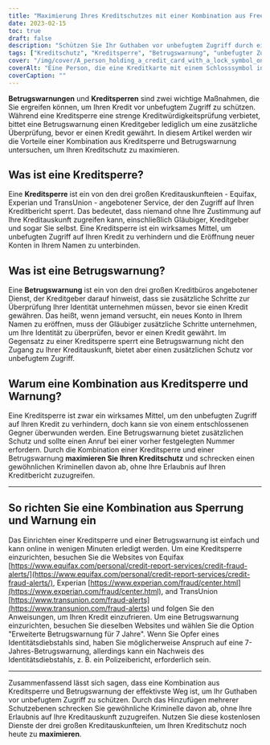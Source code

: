 ```yaml
---
title: "Maximierung Ihres Kreditschutzes mit einer Kombination aus Freeze und Fraud Alert"
date: 2023-02-15
toc: true
draft: false
description: "Schützen Sie Ihr Guthaben vor unbefugtem Zugriff durch eine Kombination aus Kreditsperre und Betrugsalarm, die effektivste Lösung, um Kriminelle davon abzuhalten, ohne Ihre Erlaubnis auf Ihre Kreditauskunft zuzugreifen."
tags: ["Kreditschutz", "Kreditsperre", "Betrugswarnung", "unbefugter Zugriff", "Kreditauskunft", "Identitätsdiebstahl", "Equifax", "Experian", "TransUnion", "Kreditauskunfteien", "höchster Schutz"]
cover: "/img/cover/A_person_holding_a_credit_card_with_a_lock_symbol_on_it.png"
coverAlt: "Eine Person, die eine Kreditkarte mit einem Schlosssymbol in der Hand hält, das für den Kreditschutz steht."
coverCaption: ""
---
```


**Betrugswarnungen** und **Kreditsperren** sind zwei wichtige Maßnahmen, die Sie ergreifen können, um Ihren Kredit vor unbefugtem Zugriff zu schützen. Während eine Kreditsperre eine strenge Kreditwürdigkeitsprüfung verbietet, bittet eine Betrugswarnung einen Kreditgeber lediglich um eine zusätzliche Überprüfung, bevor er einen Kredit gewährt. In diesem Artikel werden wir die Vorteile einer Kombination aus Kreditsperre und Betrugswarnung untersuchen, um Ihren Kreditschutz zu maximieren.

## Was ist eine Kreditsperre?

Eine **Kreditsperre** ist ein von den drei großen Kreditauskunfteien - Equifax, Experian und TransUnion - angebotener Service, der den Zugriff auf Ihren Kreditbericht sperrt. Das bedeutet, dass niemand ohne Ihre Zustimmung auf Ihre Kreditauskunft zugreifen kann, einschließlich Gläubiger, Kreditgeber und sogar Sie selbst. Eine Kreditsperre ist ein wirksames Mittel, um unbefugten Zugriff auf Ihren Kredit zu verhindern und die Eröffnung neuer Konten in Ihrem Namen zu unterbinden.

## Was ist eine Betrugswarnung?

Eine **Betrugswarnung** ist ein von den drei großen Kreditbüros angebotener Dienst, der Kreditgeber darauf hinweist, dass sie zusätzliche Schritte zur Überprüfung Ihrer Identität unternehmen müssen, bevor sie einen Kredit gewähren. Das heißt, wenn jemand versucht, ein neues Konto in Ihrem Namen zu eröffnen, muss der Gläubiger zusätzliche Schritte unternehmen, um Ihre Identität zu überprüfen, bevor er einen Kredit gewährt. Im Gegensatz zu einer Kreditsperre sperrt eine Betrugswarnung nicht den Zugang zu Ihrer Kreditauskunft, bietet aber einen zusätzlichen Schutz vor unbefugtem Zugriff.

## Warum eine Kombination aus Kreditsperre und Warnung?

Eine Kreditsperre ist zwar ein wirksames Mittel, um den unbefugten Zugriff auf Ihren Kredit zu verhindern, doch kann sie von einem entschlossenen Gegner überwunden werden. Eine Betrugswarnung bietet zusätzlichen Schutz und sollte einen Anruf bei einer vorher festgelegten Nummer erfordern. Durch die Kombination einer Kreditsperre und einer Betrugswarnung **maximieren Sie Ihren Kreditschutz** und schrecken einen gewöhnlichen Kriminellen davon ab, ohne Ihre Erlaubnis auf Ihren Kreditbericht zuzugreifen.

____________________

## So richten Sie eine Kombination aus Sperrung und Warnung ein

Das Einrichten einer Kreditsperre und einer Betrugswarnung ist einfach und kann online in wenigen Minuten erledigt werden. Um eine Kreditsperre einzurichten, besuchen Sie die Websites von Equifax [https://www.equifax.com/personal/credit-report-services/credit-fraud-alerts/](https://www.equifax.com/personal/credit-report-services/credit-fraud-alerts/), Experian [https://www.experian.com/fraud/center.html](https://www.experian.com/fraud/center.html), and TransUnion [https://www.transunion.com/fraud-alerts](https://www.transunion.com/fraud-alerts) und folgen Sie den Anweisungen, um Ihren Kredit einzufrieren. Um eine Betrugswarnung einzurichten, besuchen Sie dieselben Websites und wählen Sie die Option "Erweiterte Betrugswarnung für 7 Jahre". Wenn Sie Opfer eines Identitätsdiebstahls sind, haben Sie möglicherweise Anspruch auf eine 7-Jahres-Betrugswarnung, allerdings kann ein Nachweis des Identitätsdiebstahls, z. B. ein Polizeibericht, erforderlich sein.

____________________

Zusammenfassend lässt sich sagen, dass eine Kombination aus Kreditsperre und Betrugswarnung der effektivste Weg ist, um Ihr Guthaben vor unbefugtem Zugriff zu schützen. Durch das Hinzufügen mehrerer Schutzebenen schrecken Sie gewöhnliche Kriminelle davon ab, ohne Ihre Erlaubnis auf Ihre Kreditauskunft zuzugreifen. Nutzen Sie diese kostenlosen Dienste der drei großen Kreditauskunfteien, um Ihren Kreditschutz noch heute zu **maximieren**.

